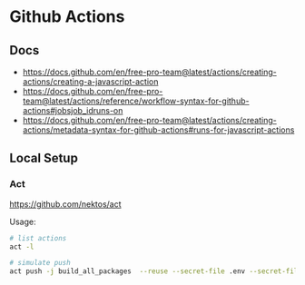 # Github Actions

## Docs

- https://docs.github.com/en/free-pro-team@latest/actions/creating-actions/creating-a-javascript-action
- https://docs.github.com/en/free-pro-team@latest/actions/reference/workflow-syntax-for-github-actions#jobsjob_idruns-on
- https://docs.github.com/en/free-pro-team@latest/actions/creating-actions/metadata-syntax-for-github-actions#runs-for-javascript-actions

## Local Setup

### Act

https://github.com/nektos/act

Usage:

```bash
# list actions
act -l

# simulate push
act push -j build_all_packages  --reuse --secret-file .env --secret-file packages/website/.env
```
